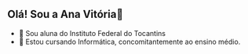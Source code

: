 ## Olá! Sou a Ana Vitória👋



- 🔭 Sou aluna do Instituto Federal do Tocantins
- 💫 Estou cursando Informática, concomitantemente ao ensino médio.
